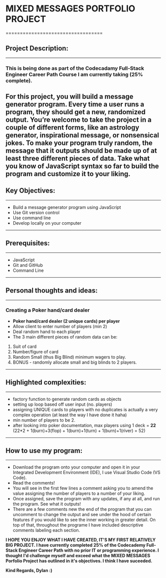 # MIXED MESSAGES PORTFOLIO PROJECT
==================================
## Project Description:
------------------------
### This is being done as part of the Codecadamy Full-Stack Engineer Career Path Course I am currently taking (25% complete).

For this project, you will build a message generator program. Every time a user runs a program, they should get a new, randomized output. You’re welcome to take the project in a couple of different forms, like an astrology generator, inspirational message, or nonsensical jokes. To make your program truly random, the message that it outputs should be made up of at least three different pieces of data. Take what you know of JavaScript syntax so far to build the program and customize it to your liking.
------------------------------------------------------------------------------------------------------
## Key Objectives:
------------------------------------------------------
+ Build a message generator program using JavaScript
+ Use Git version control
+ Use command line
+ Develop locally on your computer
------------------------------------------------------
## Prerequisites:
--------------------
+ JavaScript
+ Git and GitHub
+ Command Line
-------------------------------
## Personal thoughts and ideas:
-------------------------------
### Creating a Poker hand/card dealer
+ **Poker hand/card dealer (2 unique cards) per player**
+ Allow client to enter number of players (min 2)
+ Deal random hand to each player
+ The 3 main different pieces of random data can be:
1. Suit of card
2. Number/figure of card
3. Random Small (thus Big Blind) minimum wagers to play.
4. BONUS - randomly allocate small and big blinds to 2 players.
-------------------------------
## Highlighted complexities:
-------------------------------
+ factory function to generate random cards as objects
+ setting up loop based off user input (no. players)
+ assigning UNIQUE cards to players with no duplicates is actually a very complex operation (at least the way I have done it haha)
+ min number of players to be 2.
+ after looking into poker documentation, max players using 1 deck = **22** (22*2 + 1(burn)+3(flop) + 1(burn)+1(turn) + 1(burn)+1(river) = 52)
-------------------------------
## How to use my program:
-------------------------------
+ Download the program onto your computer and open it in your Integrated Development Environment (IDE), I use Visual Studio Code (VS Code).
+ Read the comments!
+ You will see in the first few lines a comment asking you to amend the value assigning the number of players to a number of your liking.
+ Once assigned, save the program with any updates, if any at all, and run the program. See what it outputs!
+ There are a few comments new the end of the program that you can uncomment to change the output and see under the hood of certain features if you would like to see the inner working in greater detail. On top of that, throughout the programe I have included descriptive comments labeling each section.

**I HOPE YOU ENJOY WHAT I HAVE CREATED, IT'S MY FIRST RELATIVELY BIG PROJECT. 
I have currently completed 25% of the Codecademy Full-Stack Engineer Career Path with no prior IT or programming experience. I thought I'd challenge myself and exceed what the MIXED MESSAGES Porfolio Project has outlined in it's objectives. I think I have suceeded.**

**Kind Regards, Dylan :)**
